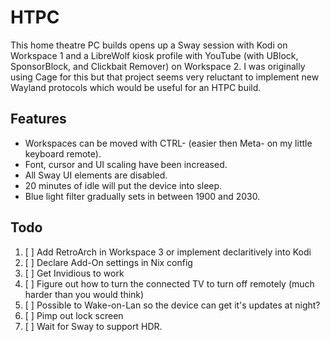 # HTPC

This home theatre PC builds opens up a Sway session with Kodi on Workspace 1 and a LibreWolf kiosk profile with YouTube (with UBlock, SponsorBlock, and Clickbait Remover) on Workspace 2. I was originally using Cage for this but that project seems very reluctant to implement new Wayland protocols which would be useful for an HTPC build.

## Features

- Workspaces can be moved with CTRL-<number> (easier then Meta-<number> on my little keyboard remote).
- Font, cursor and UI scaling have been increased.
- All Sway UI elements are disabled.
- 20 minutes of idle will put the device into sleep.
- Blue light filter gradually sets in between 1900 and 2030.

## Todo

1. [ ] Add RetroArch in Workspace 3 or implement declaritively into Kodi
2. [ ] Declare Add-On settings in Nix config
3. [ ] Get Invidious to work
4. [ ] Figure out how to turn the connected TV to turn off remotely (much harder than you would think)
5. [ ] Possible to Wake-on-Lan so the device can get it's updates at night?
6. [ ] Pimp out lock screen
7. [ ] Wait for Sway to support HDR.
